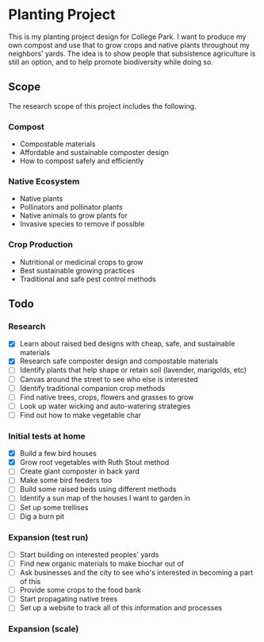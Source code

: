 # Planting Project
This is my planting project design for College Park.
I want to produce my own compost and use that to grow crops and native plants throughout my neighbors' yards.
The idea is to show people that subsistence agriculture is still an option, and to help promote biodiversity while doing so.

## Scope
The research scope of this project includes the following.

### Compost
- Compostable materials
- Affordable and sustainable composter design
- How to compost safely and efficiently

### Native Ecosystem
- Native plants
- Pollinators and pollinator plants
- Native animals to grow plants for
- Invasive species to remove if possible

### Crop Production
- Nutritional or medicinal crops to grow
- Best sustainable growing practices
- Traditional and safe pest control methods

## Todo
### Research
- [x] Learn about raised bed designs with cheap, safe, and sustainable materials
- [x] Research safe composter design and compostable materials
- [ ] Identify plants that help shape or retain soil (lavender, marigolds, etc)
- [ ] Canvas around the street to see who else is interested
- [ ] Identify traditional companion crop methods
- [ ] Find native trees, crops, flowers and grasses to grow
- [ ] Look up water wicking and auto-watering strategies
- [ ] Find out how to make vegetable char

### Initial tests at home
- [x] Build a few bird houses
- [x] Grow root vegetables with Ruth Stout method
- [ ] Create giant composter in back yard
- [ ] Make some bird feeders too
- [ ] Build some raised beds using different methods
- [ ] Identify a sun map of the houses I want to garden in
- [ ] Set up some trellises
- [ ] Dig a burn pit

### Expansion (test run)
- [ ] Start building on interested peoples' yards
- [ ] Find new organic materials to make biochar out of
- [ ] Ask businesses and the city to see who's interested in becoming a part of this
- [ ] Provide some crops to the food bank
- [ ] Start propagating native trees
- [ ] Set up a website to track all of this information and processes

### Expansion (scale)
